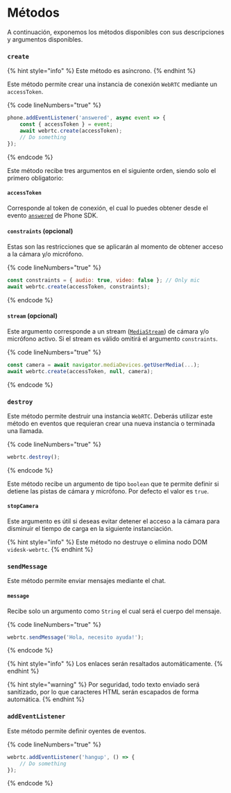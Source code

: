 # Métodos

A continuación, exponemos los métodos disponibles con sus descripciones y argumentos disponibles.

### `create`

{% hint style="info" %}
Este método es asíncrono.
{% endhint %}

Este método permite crear una instancia de conexión `WebRTC` mediante un `accessToken`.

{% code lineNumbers="true" %}
```javascript
phone.addEventListener('answered', async event => {
    const { accessToken } = event;
    await webrtc.create(accessToken);
    // Do something
});
```
{% endcode %}

Este método recibe tres argumentos en el siguiente orden, siendo solo el primero obligatorio:

#### `accessToken`

Corresponde al token de conexión, el cual lo puedes obtener desde el evento [`answered`](../phone/#answered) de Phone SDK.

#### `constraints` (opcional)

Estas son las restricciones que se aplicarán al momento de obtener acceso a la cámara y/o micrófono.

{% code lineNumbers="true" %}
```javascript
const constraints = { audio: true, video: false }; // Only mic
await webrtc.create(accessToken, constraints);
```
{% endcode %}

#### `stream` (opcional)

Este argumento corresponde a un stream ([`MediaStream`](https://developer.mozilla.org/en-US/docs/Web/API/MediaStream)) de cámara y/o micrófono activo. Si el stream es válido omitirá el argumento `constraints`.

{% code lineNumbers="true" %}
```javascript
const camera = await navigator.mediaDevices.getUserMedia(...);
await webrtc.create(accessToken, null, camera);
```
{% endcode %}

### `destroy`

Este método permite destruir una instancia `WebRTC`. Deberás utilizar este método en eventos que requieran crear una nueva instancia o terminada una llamada.

{% code lineNumbers="true" %}
```javascript
webrtc.destroy();
```
{% endcode %}

Este método recibe un argumento de tipo `boolean` que te permite definir si detiene las pistas de cámara y micrófono. Por defecto el valor es `true`.

#### `stopCamera`

Este argumento es útil si deseas evitar detener el acceso a la cámara para disminuir el tiempo de carga en la siguiente instanciación.

{% hint style="info" %}
Este método no destruye o elimina nodo DOM `videsk-webrtc`.
{% endhint %}

### `sendMessage`

Este método permite enviar mensajes mediante el chat.

#### `message`

Recibe solo un argumento como `String` el cual será el cuerpo del mensaje.

{% code lineNumbers="true" %}
```javascript
webrtc.sendMessage('Hola, necesito ayuda!');
```
{% endcode %}

{% hint style="info" %}
Los enlaces serán resaltados automáticamente.
{% endhint %}

{% hint style="warning" %}
Por seguridad, todo texto enviado será sanitizado, por lo que caracteres HTML serán escapados de forma automática.
{% endhint %}

### `addEventListener`

Este método permite definir oyentes de eventos.

{% code lineNumbers="true" %}
```javascript
webrtc.addEventListener('hangup', () => {
    // Do something
});
```
{% endcode %}
